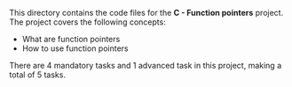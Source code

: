 This directory contains the code files for the **C - Function pointers** project. The project covers
the following concepts:
- What are function pointers
- How to use function pointers

There are 4 mandatory tasks and 1 advanced task in this project, making a total of 5 tasks.

